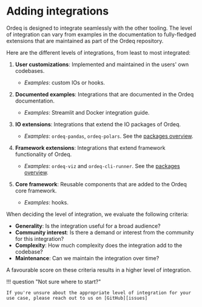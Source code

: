 # Adding integrations

Ordeq is designed to integrate seamlessly with the other tooling.
The level of integration can vary from examples in the documentation to fully-fledged extensions that are maintained as part of the Ordeq repository.

Here are the different levels of integrations, from least to most integrated:

1. **User customizations**: Implemented and maintained in the users' own codebases.

    - _Examples_: custom IOs or hooks.

1. **Documented examples**: Integrations that are documented in the Ordeq documentation.

    - _Examples_: Streamlit and Docker integration guide.

1. **IO extensions**: Integrations that extend the IO packages of Ordeq.

    - _Examples_: `ordeq-pandas`, `ordeq-polars`. See the [packages overview][packages].

1. **Framework extensions**: Integrations that extend framework functionality of Ordeq.

    - _Examples_: `ordeq-viz` and `ordeq-cli-runner`. See the [packages overview][packages].

1. **Core framework**: Reusable components that are added to the Ordeq core framework.

    - _Examples_: hooks.

When deciding the level of integration, we evaluate the following criteria:

- **Generality**: Is the integration useful for a broad audience?
- **Community interest**: Is there a demand or interest from the community for this integration?
- **Complexity**: How much complexity does the integration add to the codebase?
- **Maintenance**: Can we maintain the integration over time?

A favourable score on these criteria results in a higher level of integration.

!!! question "Not sure where to start?"

    If you're unsure about the appropriate level of integration for your use case, please reach out to us on [GitHub][issues]

[issues]: https://github.com/ing-bank/ordeq/issues/new
[packages]: ../packages.md
